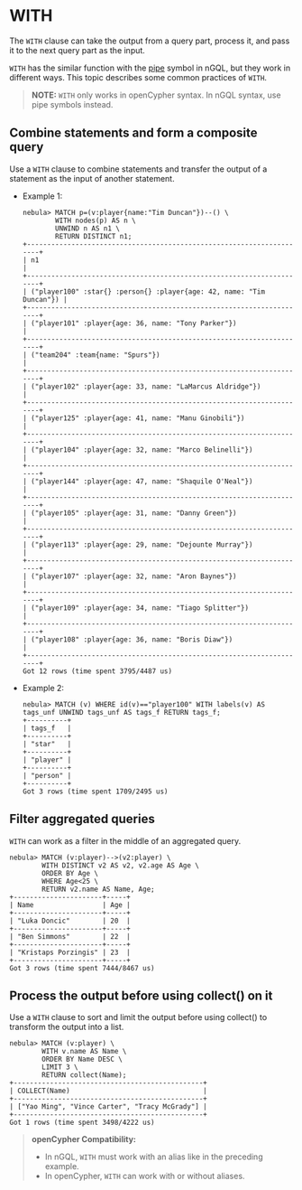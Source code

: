 # WITH

The `WITH` clause can take the output from a query part, process it, and pass it to the next query part as the input.

`WITH` has the similar function with the [pipe](../5.operators/4.pipe.md) symbol in nGQL, but they work in different ways. This topic describes some common practices of `WITH`.

> **NOTE:** `WITH` only works in openCypher syntax. In nGQL syntax, use pipe symbols instead.

## Combine statements and form a composite query

Use a `WITH` clause to combine statements and transfer the output of a statement as the input of another statement.

* Example 1:

    ```ngql
    nebula> MATCH p=(v:player{name:"Tim Duncan"})--() \
            WITH nodes(p) AS n \
            UNWIND n AS n1 \
            RETURN DISTINCT n1;
    +----------------------------------------------------------------------+
    | n1                                                                   |
    +----------------------------------------------------------------------+
    | ("player100" :star{} :person{} :player{age: 42, name: "Tim Duncan"}) |
    +----------------------------------------------------------------------+
    | ("player101" :player{age: 36, name: "Tony Parker"})                  |
    +----------------------------------------------------------------------+
    | ("team204" :team{name: "Spurs"})                                     |
    +----------------------------------------------------------------------+
    | ("player102" :player{age: 33, name: "LaMarcus Aldridge"})            |
    +----------------------------------------------------------------------+
    | ("player125" :player{age: 41, name: "Manu Ginobili"})                |
    +----------------------------------------------------------------------+
    | ("player104" :player{age: 32, name: "Marco Belinelli"})              |
    +----------------------------------------------------------------------+
    | ("player144" :player{age: 47, name: "Shaquile O'Neal"})              |
    +----------------------------------------------------------------------+
    | ("player105" :player{age: 31, name: "Danny Green"})                  |
    +----------------------------------------------------------------------+
    | ("player113" :player{age: 29, name: "Dejounte Murray"})              |
    +----------------------------------------------------------------------+
    | ("player107" :player{age: 32, name: "Aron Baynes"})                  |
    +----------------------------------------------------------------------+
    | ("player109" :player{age: 34, name: "Tiago Splitter"})               |
    +----------------------------------------------------------------------+
    | ("player108" :player{age: 36, name: "Boris Diaw"})                   |
    +----------------------------------------------------------------------+
    Got 12 rows (time spent 3795/4487 us)
    ```

* Example 2:

    ```ngql
    nebula> MATCH (v) WHERE id(v)=="player100" WITH labels(v) AS tags_unf UNWIND tags_unf AS tags_f RETURN tags_f;
    +----------+
    | tags_f   |
    +----------+
    | "star"   |
    +----------+
    | "player" |
    +----------+
    | "person" |
    +----------+
    Got 3 rows (time spent 1709/2495 us)
    ```

## Filter aggregated queries

`WITH` can work as a filter in the middle of an aggregated query.

```ngql
nebula> MATCH (v:player)-->(v2:player) \
        WITH DISTINCT v2 AS v2, v2.age AS Age \
        ORDER BY Age \
        WHERE Age<25 \
        RETURN v2.name AS Name, Age;
+----------------------+-----+
| Name                 | Age |
+----------------------+-----+
| "Luka Doncic"        | 20  |
+----------------------+-----+
| "Ben Simmons"        | 22  |
+----------------------+-----+
| "Kristaps Porzingis" | 23  |
+----------------------+-----+
Got 3 rows (time spent 7444/8467 us)
```

## Process the output before using collect() on it

Use a `WITH` clause to sort and limit the output before using collect() to transform the output into a list.

```ngql
nebula> MATCH (v:player) \
        WITH v.name AS Name \
        ORDER BY Name DESC \
        LIMIT 3 \
        RETURN collect(Name);
+-----------------------------------------------+
| COLLECT(Name)                                 |
+-----------------------------------------------+
| ["Yao Ming", "Vince Carter", "Tracy McGrady"] |
+-----------------------------------------------+
Got 1 rows (time spent 3498/4222 us)
```

> **openCypher Compatibility:**
>
> * In nGQL, `WITH` must work with an alias like in the preceding example.
> * In openCypher, `WITH` can work with or without aliases.
